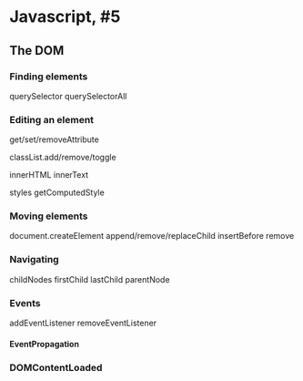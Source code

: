 # Javascript, #5

## The DOM

### Finding elements

querySelector
querySelectorAll

### Editing an element

get/set/removeAttribute

classList.add/remove/toggle

innerHTML
innerText

styles
getComputedStyle

### Moving elements

document.createElement
append/remove/replaceChild
insertBefore
remove

### Navigating

childNodes
firstChild
lastChild
parentNode

### Events

addEventListener
removeEventListener

#### EventPropagation

### DOMContentLoaded

